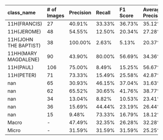 | class_name            | # of Images   | Precision   | Recall   | F1 Score   | Average Precision   |
|:----------------------|:--------------|:------------|:---------|:-----------|:--------------------|
| 11H(FRANCIS)          | 27            | 40.91%      | 33.33%   | 36.73%     | 35.12%              |
| 11H(JEROME)           | 48            | 54.55%      | 12.50%   | 20.34%     | 27.28%              |
| 11H(JOHN THE BAPTIST) | 38            | 100.00%     | 2.63%    | 5.13%      | 20.37%              |
| 11HH(MARY MAGDALENE)  | 90            | 43.90%      | 80.00%   | 56.69%     | 34.36%              |
| 11H(PAUL)             | 106           | 75.00%      | 8.49%    | 15.25%     | 56.67%              |
| 11H(PETER)            | 71            | 73.33%      | 15.49%   | 25.58%     | 42.87%              |
| nan                   | 65            | 30.93%      | 46.15%   | 37.04%     | 31.63%              |
| nan                   | 62            | 65.52%      | 30.65%   | 41.76%     | 38.77%              |
| nan                   | 34            | 13.04%      | 8.82%    | 10.53%     | 23.41%              |
| nan                   | 36            | 15.69%      | 44.44%   | 23.19%     | 26.44%              |
| nan                   | 15            | 9.48%       | 73.33%   | 16.79%     | 18.12%              |
| Macro                 | -             | 47.49%      | 32.35%   | 26.28%     | 32.28%              |
| Micro                 | -             | 31.59%      | 31.59%   | 31.59%     | 25.25%              |